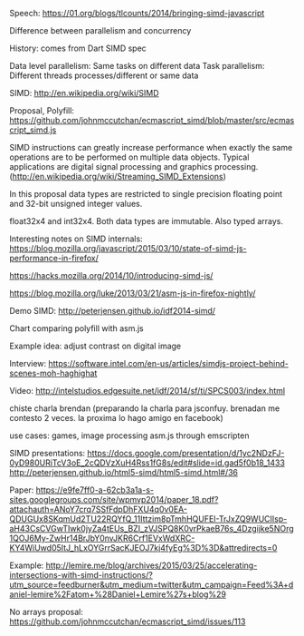 Speech: https://01.org/blogs/tlcounts/2014/bringing-simd-javascript

Difference between parallelism and concurrency

History: comes from Dart SIMD spec

Data level parallelism: Same tasks on different data
Task parallelism: Different threads processes/different or same data

SIMD: http://en.wikipedia.org/wiki/SIMD

Proposal, Polyfill: https://github.com/johnmccutchan/ecmascript_simd/blob/master/src/ecmascript_simd.js

SIMD instructions can greatly increase performance when exactly the same operations are to be performed on multiple data objects. Typical applications are digital signal processing and graphics processing. (http://en.wikipedia.org/wiki/Streaming_SIMD_Extensions)

In this proposal data types are restricted to single precision floating point and 32-bit unsigned integer values.

float32x4 and int32x4. Both data types are immutable.
Also typed arrays.

Interesting notes on SIMD internals: https://blog.mozilla.org/javascript/2015/03/10/state-of-simd-js-performance-in-firefox/

https://hacks.mozilla.org/2014/10/introducing-simd-js/

https://blog.mozilla.org/luke/2013/03/21/asm-js-in-firefox-nightly/

Demo SIMD: http://peterjensen.github.io/idf2014-simd/

Chart comparing polyfill with asm.js

Example idea: adjust contrast on digital image

Interview: https://software.intel.com/en-us/articles/simdjs-project-behind-scenes-moh-haghighat

Video: http://intelstudios.edgesuite.net/idf/2014/sf/ti/SPCS003/index.html

chiste charla brendan (preparando la charla para jsconfuy. brenadan me contesto 2 veces. la proxima lo hago amigo en facebook)

use cases: games, image processing asm.js through emscripten

SIMD presentations: https://docs.google.com/presentation/d/1yc2NDzFJ-0yD980URiTcV3oE_2cQDVzXuH4Rss1fG8s/edit#slide=id.gad5f0b18_1433
http://peterjensen.github.io/html5-simd/html5-simd.html#/36

Paper: https://e9fe7ff0-a-62cb3a1a-s-sites.googlegroups.com/site/wpmvp2014/paper_18.pdf?attachauth=ANoY7crq7SSfFdpDhFXU4q0v0EA-QDUGUx8SKqmUd2TU22RQYfQ_11Ittzim8pTmhHQUFEI-TrJxZQ9WUCIIsp-aH43CsCVGwTIwk0jyZa4tEUs_BZI_zVJSPQ8K0vrPkaeB76s_4Dzgijke5NOrg1QOJ6My-ZwHr14BrJbY0nvJKR6Crf1EVxWdXRC-KY4WiUwd05ItJ_hLxOYGrrSacKJEOJ7kj4fyEg%3D%3D&attredirects=0

Example: http://lemire.me/blog/archives/2015/03/25/accelerating-intersections-with-simd-instructions/?utm_source=feedburner&utm_medium=twitter&utm_campaign=Feed%3A+daniel-lemire%2Fatom+%28Daniel+Lemire%27s+blog%29

No arrays proposal: https://github.com/johnmccutchan/ecmascript_simd/issues/113